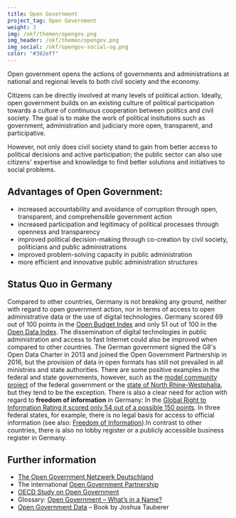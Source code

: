 ```yaml
---
title: Open Government
project_tag: Open Government
weight: 3
img: /okf/themen/opengov.png
img_header: /okf/themen/opengov.png
img_social: /okf/opengov-social-og.png
color: "#382eff"
---
```


Open government opens the actions of governments and administrations at national and regional levels to both civil society and the economy.

<!--more-->

Citizens can be directly involved at many levels of political action. Ideally, open government builds on an existing culture of political participation towards a culture of continuous cooperation between politics and civil society. The goal is to make the work of political insitutions such as government, administration and judiciary more open, transparent, and participative.

<!--
Political participation remains almost exclusively limited to election dates.
%% this does not correspond to the German.-->

However, not only does civil society stand to gain from better access to political decisions and active participation; the public sector can also use citizens' expertise and knowledge to find better solutions and initiatives to social problems.

## Advantages of Open Government:

* increased accountability and avoidance of corruption through open, transparent, and comprehensible government action
* increased participation and legitimacy of political processes through openness and transparency
* improved political decision-making through co-creation by civil society, politicians and public administrations
* improved problem-solving capacity in public administration
* more efficient and innovative public administration structures

## Status Quo in Germany

Compared to other countries, Germany is not breaking any ground, neither with regard to open government action, nor in terms of access to open administrative data or the use of digital technologies. Germany scored 69 out of 100 points in the [Open Budget Index](https://www.internationalbudget.org/open-budget-survey/results-by-country/country-info/?country=de) and only 51 out of 100 in the [Open Data Index](https://index.okfn.org/place/de/). The dissemination of digital technologies in public administration and access to fast Internet could also be improved when compared to other countries. The German government signed the G8's Open Data Charter in 2013 and joined the Open Government Partnership in 2016, but the provision of data in open formats has still not prevailed in all ministries and state authorities. There are some positive examples in the federal and state governments, however, such as the [model community project](http://open-government-kommunen.de/) of the federal government or the [state of North Rhine-Westphalia](https://www.land.nrw/de/pressemitteilung/land-investiert-91-millionen-euro-modellkommunen-um-digitale-angebote-fuer-buerger), but they tend to be the exception. There is also a clear need for action with regard to **freedom of information** in Germany: In the [Global Right to Information Rating it scored only 54 out of a possible 150 points](https://www.rti-rating.org/country-detail/?country=Germany). In three federal states, for example, there is no legal basis for access to official information (see also: [Freedom of Information](/en/themen/informationsfreiheit)).In contrast to other countries, there is also no lobby register or a publicly accessible business register in Germany.

## Further information

* [The Open Government Netzwerk Deutschland](https://opengovpartnership.de/)
* The international [Open Government Partnership](https://www.opengovpartnership.org/)
* [OECD Study on Open Government](https://opengovpartnership.de/files/2018/05/oecd-studie-open-government.pdf)
* Glossary: [Open Government – What’s in a Name?](http://thegovlab.org/open-government-whats-in-a-name/)
* [Open Government Data](https://opengovdata.io/) – Book by Joshua Tauberer
